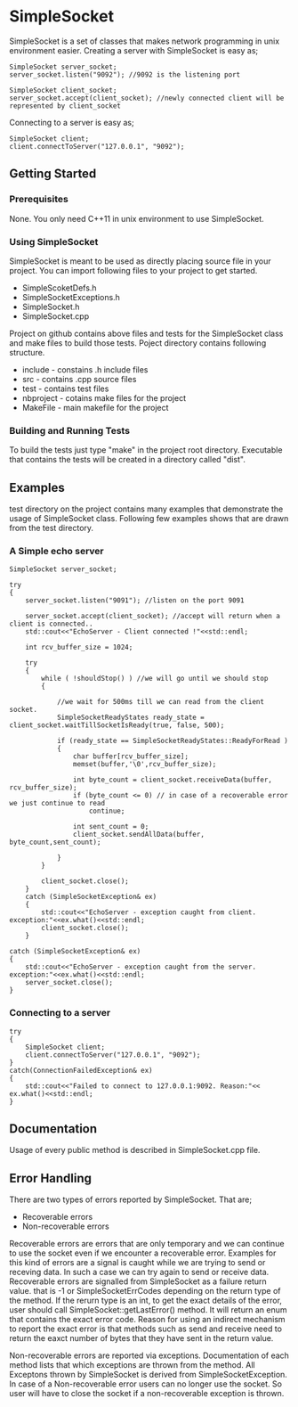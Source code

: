 # SimpleSocket
SimpleSocket is a set of classes that makes network programming in unix environment easier. 
Creating a server with SimpleSocket is easy as;
```
SimpleSocket server_socket;
server_socket.listen("9092"); //9092 is the listening port

SimpleSocket client_socket;
server_socket.accept(client_socket); //newly connected client will be represented by client_socket
```

Connecting to a server is easy as;

```
SimpleSocket client;
client.connectToServer("127.0.0.1", "9092");
```


## Getting Started
### Prerequisites
None. You only need C++11 in unix environment to use SimpleSocket.

### Using SimpleSocket
SimpleSocket is meant to be used as directly placing source file in your project. You can import following files to your project to get started.

- SimpleScoketDefs.h
- SimpleSocketExceptions.h
- SimpleSocket.h
- SimpleSocket.cpp


Project on github contains above files and tests for the SimpleSocket class and make files to build those tests. Poject directory contains following structure.
- include - constains .h include files
- src - contains .cpp source files
- test - contains test files
- nbproject - cotains make files for the project
- MakeFile - main makefile for the project

### Building and Running Tests
To build the tests just type "make" in the project root directory. Executable that contains the tests will be created in a directory called "dist".

## Examples
test directory on the project contains many examples that demonstrate the usage of SimpleSocket class. Following few examples shows that are drawn from the test directory.

### A Simple echo server
```
SimpleSocket server_socket;

try
{
	server_socket.listen("9091"); //listen on the port 9091

	server_socket.accept(client_socket); //accept will return when a client is connected..
	std::cout<<"EchoServer - Client connected !"<<std::endl;

	int rcv_buffer_size = 1024;

	try
	{    
		while ( !shouldStop() ) //we will go until we should stop
		{
			
			//we wait for 500ms till we can read from the client socket.
			SimpleSocketReadyStates ready_state = client_socket.waitTillSocketIsReady(true, false, 500);
			
			if (ready_state == SimpleSocketReadyStates::ReadyForRead )
			{
				char buffer[rcv_buffer_size];
				memset(buffer,'\0',rcv_buffer_size);
				
				int byte_count = client_socket.receiveData(buffer, rcv_buffer_size);
				if (byte_count <= 0) // in case of a recoverable error we just continue to read
					continue;

				int sent_count = 0;
				client_socket.sendAllData(buffer, byte_count,sent_count);
				
			}
		}
		
		client_socket.close();
	}
	catch (SimpleSocketException& ex)
	{
		std::cout<<"EchoServer - exception caught from client. exception:"<<ex.what()<<std::endl;
		client_socket.close();
	}

catch (SimpleSocketException& ex)
{
	std::cout<<"EchoServer - exception caught from the server. exception:"<<ex.what()<<std::endl;
	server_socket.close();
}
```
### Connecting to a server

```
try
{
	SimpleSocket client;
	client.connectToServer("127.0.0.1", "9092");
}
catch(ConnectionFailedException& ex)
{
	std::cout<<"Failed to connect to 127.0.0.1:9092. Reason:"<<	ex.what()<<std::endl;
}
```
## Documentation
Usage of every public method is described in SimpleSocket.cpp file.

## Error Handling
There are two types of errors reported by SimpleSocket. That are;
- Recoverable errors
- Non-recoverable errors

Recoverable errors are errors that are only temporary and we can continue to use the socket even if we encounter a recoverable error. Examples for this kind of errors are a signal is caught while we are trying to send or receving data. In such a case we can try again to send or receive data. Recoverable errors are signalled from SimpleSocket as a failure return value. that is -1 or SimpleSocketErrCodes depending on the return type of the method. If the rerurn type is an int, to get the exact details of the error, user should call SimpleSocket::getLastError() method. It will return an enum that contains the exact error code. Reason for using an indirect mechanism to report the exact error is that methods such as send and receive need to return the eaxct number of bytes that they have sent in the return value. 

Non-recoverable errors are reported via exceptions. Documentation of each method lists that which exceptions are thrown from the method. All Exceptons thrown by SimpleSocket is derived from SimpleSocketException. In case of a Non-recoverable error users can no longer use the socket. So user will have to close the socket if a non-recoverable exception is thrown.

